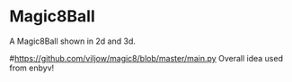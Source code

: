 # Magic8Ball
A Magic8Ball shown in 2d and 3d.

#https://github.com/viljow/magic8/blob/master/main.py
Overall idea used from enbyv!
